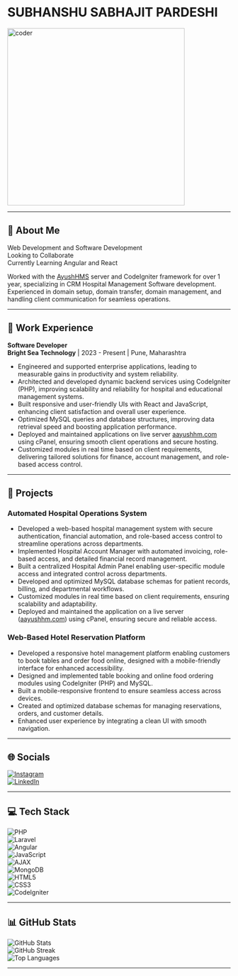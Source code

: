 # SUBHANSHU SABHAJIT PARDESHI  
<img align="center" alt="coder" width="400" src="https://camo.githubusercontent.com/4d9f5ecceb711eec6e2018f38a5677dc657c9738d4a65ba3b928c41c0a45b439/68747470733a2f2f6d69726f2e6d656469756d2e636f6d2f6d61782f313336302f302a37513379765349765f7430696f4a2d5a2e676966" />

---

## 💫 About Me
Web Development and Software Development  
Looking to Collaborate  
Currently Learning Angular and React  

Worked with the [AyushHMS](https://aayushhms.com:2222/) server and CodeIgniter framework for over 1 year, specializing in CRM Hospital Management Software development.  
Experienced in domain setup, domain transfer, domain management, and handling client communication for seamless operations.

---

## 💼 Work Experience

**Software Developer**  
**Bright Sea Technology** | 2023 - Present | Pune, Maharashtra  

- Engineered and supported enterprise applications, leading to measurable gains in productivity and system reliability.  
- Architected and developed dynamic backend services using CodeIgniter (PHP), improving scalability and reliability for hospital and educational management systems.  
- Built responsive and user-friendly UIs with React and JavaScript, enhancing client satisfaction and overall user experience.  
- Optimized MySQL queries and database structures, improving data retrieval speed and boosting application performance.  
- Deployed and maintained applications on live server [aayushhm.com](https://aayushhms.com:2222/) using cPanel, ensuring smooth client operations and secure hosting.  
- Customized modules in real time based on client requirements, delivering tailored solutions for finance, account management, and role-based access control.

---

## 📂 Projects

### Automated Hospital Operations System
- Developed a web-based hospital management system with secure authentication, financial automation, and role-based access control to streamline operations across departments.  
- Implemented Hospital Account Manager with automated invoicing, role-based access, and detailed financial record management.  
- Built a centralized Hospital Admin Panel enabling user-specific module access and integrated control across departments.  
- Developed and optimized MySQL database schemas for patient records, billing, and departmental workflows.  
- Customized modules in real time based on client requirements, ensuring scalability and adaptability.  
- Deployed and maintained the application on a live server ([aayushhm.com](https://aayushhms.com:2222/)) using cPanel, ensuring secure and reliable access.

### Web-Based Hotel Reservation Platform
- Developed a responsive hotel management platform enabling customers to book tables and order food online, designed with a mobile-friendly interface for enhanced accessibility.  
- Designed and implemented table booking and online food ordering modules using CodeIgniter (PHP) and MySQL.  
- Built a mobile-responsive frontend to ensure seamless access across devices.  
- Created and optimized database schemas for managing reservations, orders, and customer details.  
- Enhanced user experience by integrating a clean UI with smooth navigation.

---

## 🌐 Socials
[![Instagram](https://img.shields.io/badge/Instagram-%23E4405F.svg?logo=Instagram&logoColor=white)](https://instagram.com/sagarp_15)  
[![LinkedIn](https://img.shields.io/badge/LinkedIn-%230077B5.svg?logo=linkedin&logoColor=white)](https://linkedin.com/in/subhanshu-pardeshi-39b33812b)  

---

## 💻 Tech Stack
![PHP](https://img.shields.io/badge/php-%23777BB4.svg?style=for-the-badge&logo=php&logoColor=white)  
![Laravel](https://img.shields.io/badge/laravel-%23FF2D20.svg?style=for-the-badge&logo=laravel&logoColor=white)  
![Angular](https://img.shields.io/badge/angular-%23DD0031.svg?style=for-the-badge&logo=angular&logoColor=white)  
![JavaScript](https://img.shields.io/badge/javascript-%23323330.svg?style=for-the-badge&logo=javascript&logoColor=%23F7DF1E)  
![AJAX](https://img.shields.io/badge/AJAX-%230072B1.svg?style=for-the-badge&logo=ajax&logoColor=white)  
![MongoDB](https://img.shields.io/badge/MongoDB-%234ea94b.svg?style=for-the-badge&logo=mongodb&logoColor=white)  
![HTML5](https://img.shields.io/badge/html5-%23E34F26.svg?style=for-the-badge&logo=html5&logoColor=white)  
![CSS3](https://img.shields.io/badge/css3-%231572B6.svg?style=for-the-badge&logo=css3&logoColor=white)  
![CodeIgniter](https://img.shields.io/badge/CodeIgniter-%23EF4223.svg?style=for-the-badge&logo=codeIgniter&logoColor=white)
 

---

## 📊 GitHub Stats
![GitHub Stats](https://github-readme-stats.vercel.app/api?username=Subhanshup15&theme=radical&hide_border=false&include_all_commits=false&count_private=false)  
![GitHub Streak](https://github-readme-streak-stats.herokuapp.com/?user=Subhanshup15&theme=radical&hide_border=false)  
![Top Languages](https://github-readme-stats.vercel.app/api/top-langs/?username=Subhanshup15&theme=radical&hide_border=false&include_all_commits=false&count_private=false&layout=compact)  

---

